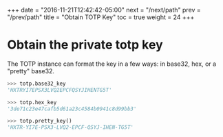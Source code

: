 +++
date = "2016-11-21T12:42:42-05:00"
next = "/next/path"
prev = "/prev/path"
title = "Obtain TOTP Key"
toc = true
weight = 24
+++

# Obtain the private totp key

The TOTP instance can format the key in a few ways:  in base32, hex, or a
"pretty" base32.

```python
>>> totp.base32_key
'HXTRYI7EPSX3LVQ2EPCFQSYJIHENTG5T'

>>> totp.hex_key
'3de71c23e47cafb5d61a23c4584b0941c8d99bb3'

>>> totp.pretty_key()
'HXTR-YI7E-PSX3-LVQ2-EPCF-QSYJ-IHEN-TG5T'
```
